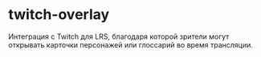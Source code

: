 # twitch-overlay
Интеграция с Twitch для LRS, благодаря которой зрители могут открывать карточки персонажей или глоссарий во время трансляции.
